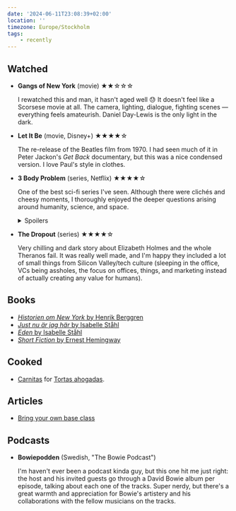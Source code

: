 ```yaml
---
date: '2024-06-11T23:08:39+02:00'
location: ''
timezone: Europe/Stockholm
tags:
    - recently
---
```

## Watched

- **Gangs of New York** (movie) ★★☆☆☆

  I rewatched this and man, it hasn't aged well 😓 It doesn't feel like a Scorsese movie at all. The camera, lighting,
  dialogue, fighting scenes — everything feels amateurish. Daniel Day-Lewis is the only light in the dark.

- **Let It Be** (movie, Disney+) ★★★★☆

  The re-release of the Beatles film from 1970. I had seen much of it in Peter Jackon's *Get Back* documentary, but
  this was a nice condensed version. I love Paul's style in clothes.
  
- **3 Body Problem** (series, Netflix) ★★★★☆

  One of the best sci-fi series I've seen. Although there were clichés and cheesy moments, I thoroughly enjoyed the deeper questions arising around humanity, science, and space.
  
  <details>
    <summary class="muted">Spoilers</summary>
    
    It was such a cool angle to have the aliens arrive in 400 years, and in the meantime, having them ruin our science until their arrival. How do we deal with an incoming threat when it's so far away? I like these deeper questions around space, humanity, and aliens.
    
  </details>
  
- **The Dropout** (series) ★★★★☆

  Very chilling and dark story about Elizabeth Holmes and the whole Theranos fail. It was really well made, and I'm happy they included a lot of small things from Silicon Valley/tech culture (sleeping in the office, VCs being assholes, the focus on offices, things, and marketing instead of actually creating any value for humans).

## Books

- [_Historien om New York_ by Henrik Berggren](/reading/historien-om-new-york)
- [_Just nu är jag här_ by Isabelle Ståhl](/reading/just-nu-ar-jag-har)
- [_Eden_ by Isabelle Ståhl](/reading/eden)
- [_Short Fiction_ by Ernest Hemingway](/reading/short-fiction)

## Cooked

- [Carnitas](https://stellanspice.com/traditional-carnitas/) for [Tortas ahogadas](https://stellanspice.com/tortas-ahogadas/).

## Articles

- [Bring your own base class](https://hawkticehurst.com/writing/bring-your-own-base-class/)

## Podcasts

- **Bowiepodden** (Swedish, "The Bowie Podcast")

  I'm haven't ever been a podcast kinda guy, but this one hit me just right: the host and his invited guests go through a David Bowie album per episode, talking about each one of the tracks. Super nerdy, but there's a great warmth and appreciation for Bowie's artistery and his collaborations with the fellow musicians on the tracks.
